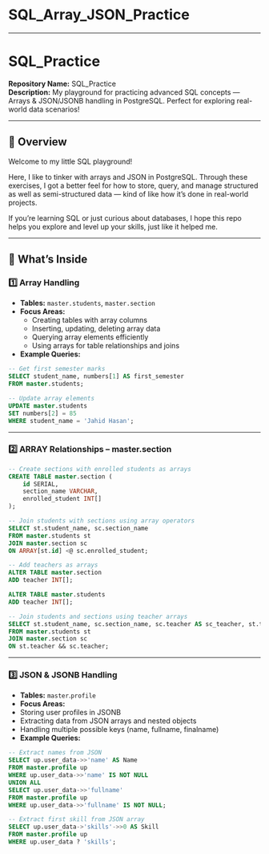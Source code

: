 # SQL_Array_JSON_Practice

---
# SQL_Practice
**Repository Name:** SQL_Practice  
**Description:** My playground for practicing advanced SQL concepts — Arrays & JSON/JSONB handling in PostgreSQL. Perfect for exploring real-world data scenarios!  

---

## 🚀 Overview
Welcome to my little SQL playground!

Here, I like to tinker with arrays and JSON in PostgreSQL. Through these exercises, I got a better feel for how to store, query, and manage structured as well as semi-structured data — kind of like how it’s done in real-world projects.

If you’re learning SQL or just curious about databases, I hope this repo helps you explore and level up your skills, just like it helped me.

---

## 📂 What’s Inside

### 1️⃣ Array Handling
- **Tables:** `master.students`, `master.section`
- **Focus Areas:**
  - Creating tables with array columns
  - Inserting, updating, deleting array data
  - Querying array elements efficiently
  - Using arrays for table relationships and joins
- **Example Queries:**
```sql
-- Get first semester marks
SELECT student_name, numbers[1] AS first_semester
FROM master.students;

-- Update array elements
UPDATE master.students
SET numbers[2] = 85
WHERE student_name = 'Jahid Hasan';
 ```
---
### 2️⃣ ARRAY Relationships – master.section
```sql
-- Create sections with enrolled students as arrays
CREATE TABLE master.section (
    id SERIAL,
    section_name VARCHAR,
    enrolled_student INT[]
);

-- Join students with sections using array operators
SELECT st.student_name, sc.section_name
FROM master.students st
JOIN master.section sc
ON ARRAY[st.id] <@ sc.enrolled_student;

-- Add teachers as arrays
ALTER TABLE master.section
ADD teacher INT[];

ALTER TABLE master.students
ADD teacher INT[];

-- Join students and sections using teacher arrays
SELECT st.student_name, sc.section_name, sc.teacher AS sc_teacher, st.teacher AS st_teacher
FROM master.students st
JOIN master.section sc
ON st.teacher && sc.teacher;
```

---
### 3️⃣ JSON & JSONB Handling
- **Tables:** `master`.`profile`
- **Focus Areas:**
-  Storing user profiles in JSONB
-  Extracting data from JSON arrays and nested objects
-  Handling multiple possible keys (name, fullname, finalname)
-  **Example Queries:**

```sql
-- Extract names from JSON
SELECT up.user_data->>'name' AS Name
FROM master.profile up
WHERE up.user_data->>'name' IS NOT NULL
UNION ALL
SELECT up.user_data->>'fullname'
FROM master.profile up
WHERE up.user_data->>'fullname' IS NOT NULL;

-- Extract first skill from JSON array
SELECT up.user_data->'skills'->>0 AS Skill
FROM master.profile up
WHERE up.user_data ? 'skills';
```






